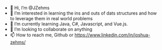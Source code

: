 - 👋 Hi, I’m @JZehms
- 👀 I’m interested in learning the ins and outs of dats structures and how to leverage them in real world problems
- 🌱 I’m currently learning Java, C#, Javascript, and Vue.js.
- 💞️ I’m looking to collaborate on anything
- 📫 How to reach me, Github or https://www.linkedin.com/in/joshua-zehms/

<!---
JZehms/JZehms is a ✨ special ✨ repository because its `README.md` (this file) appears on your GitHub profile.
You can click the Preview link to take a look at your changes.
--->
